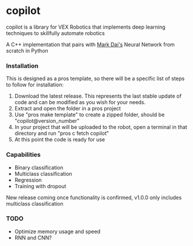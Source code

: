 # copilot
copilot is a library for VEX Robotics that implements deep learning techniques to skillfully automate robotics

A C++ implementation that pairs with [Mark Dai's](github.com/Markerpullus) Neural Network from scratch in Python

### Installation
This is designed as a pros template, so there will be a specific list of steps to follow for installation:
  1. Download the latest release. This represents the last stable update of code and can be modified as you wish for your needs.
  2. Extract and open the folder in a pros project
  3. Use "pros make template" to create a zipped folder, should be "copilot@version_number"
  4. In your project that will be uploaded to the robot, open a terminal in that directory and run "pros c fetch copilot"
  5. At this point the code is ready for use

### Capabilities
* Binary classification
* Multiclass classification
* Regression
* Training with dropout

New release coming once functionality is confirmed, v1.0.0 only includes multiclass classification

### TODO
* Optimize memory usage and speed
* RNN and CNN?

